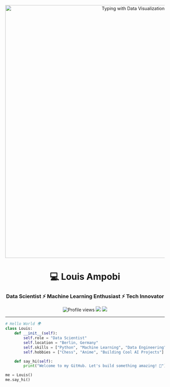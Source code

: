 <!-- Cool Typing with Data Visualization GIF -->
<p align="center">
  <img src="https://media.giphy.com/media/qgQUggAC3Pfv687qPC/giphy.gif" alt="Typing with Data Visualizations" width="800"/>
</p>

<h1 align="center">💻 Louis Ampobi</h1>
<h3 align="center">Data Scientist ⚡ Machine Learning Enthusiast ⚡ Tech Innovator</h3>

<p align="center">
  <img src="https://komarev.com/ghpvc/?username=louis-the-code&label=Profile%20Views&color=00ff99&style=flat-square" alt="Profile views"/>
  <img src="https://img.shields.io/badge/Focus-Data%20Science-brightgreen?style=flat-square"/>
  <img src="https://img.shields.io/badge/Loves-Anime%20%26%20Chess-blueviolet?style=flat-square"/>
</p>

---

```python
# Hello World 🌍
class Louis:
    def __init__(self):
        self.role = "Data Scientist"
        self.location = "Berlin, Germany"
        self.skills = ["Python", "Machine Learning", "Data Engineering", "Analytics"]
        self.hobbies = ["Chess", "Anime", "Building Cool AI Projects"]

    def say_hi(self):
        print("Welcome to my GitHub. Let's build something amazing! 🚀")

me = Louis()
me.say_hi()
